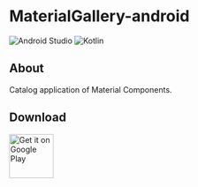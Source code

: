 # MaterialGallery-android  

![Android Studio](https://img.shields.io/badge/Android%20Studio-3.5%20Beta1-green.svg)
![Kotlin](https://img.shields.io/badge/kotlin-1.3.31-yellow.svg)

## About  
Catalog application of Material Components.  

## Download  

[<img src="https://play.google.com/intl/en_us/badges/images/generic/en_badge_web_generic.png"
alt="Get it on Google Play" height="80">](https://play.google.com/store/apps/details?id=com.numero.material_gallery)
